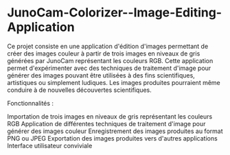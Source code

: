 # JunoCam-Colorizer--Image-Editing-Application
Ce projet consiste en une application d'édition d'images permettant de créer des images couleur à partir de trois images en niveaux de gris générées par JunoCam représentant les couleurs RGB. Cette application permet d'expérimenter avec des techniques de traitement d'image pour générer des images pouvant être utilisées à des fins scientifiques, artistiques ou simplement ludiques. Les images produites pourraient même conduire à de nouvelles découvertes scientifiques.

Fonctionnalités :

Importation de trois images en niveaux de gris représentant les couleurs RGB
Application de différentes techniques de traitement d'image pour générer des images couleur
Enregistrement des images produites au format PNG ou JPEG
Exportation des images produites vers d'autres applications
Interface utilisateur conviviale
